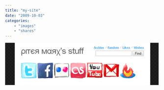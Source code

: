 ```yaml
---
title: "my-site"
date: "2009-10-03"
categories:
    - "images"
    - "shares"
---
```


![](pitermarx_tumblr.png)
